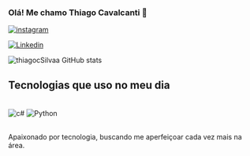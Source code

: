 ### Olá! Me chamo Thiago Cavalcanti 🤙

 [![instagram](https://img.shields.io/badge/Instagram-E4405F?style=for-the-badge&logo=instagram&logoColor=white)](https://www.instagram.com/thiago_cavalcanti.s/)

 [![Linkedin](https://img.shields.io/badge/LinkedIn-0077B5?style=for-the-badge&logo=linkedin&logoColor=white)](https://www.linkedin.com/in/thiago-cavalcanti-b74a75289/)

 ![thiagocSilvaa GitHub stats](https://github-readme-stats.vercel.app/api?username=thiagocSilvaa&show_icons=true&theme=dracula)

 ## Tecnologias que uso no meu dia

 <div style= "display: inline_block"><br/>

 <img align="center" alt="c#" src="https://img.shields.io/badge/Python-3776AB?style=for-the-badge&logo=python&logoColor=white"/>
<img align="center" alt="Python" src="https://img.shields.io/badge/Python-3776AB?style=for-the-badge&logo=python&logoColor=white"/>
 </div><br>

 Apaixonado por tecnologia, buscando me aperfeiçoar cada vez mais na área. 
